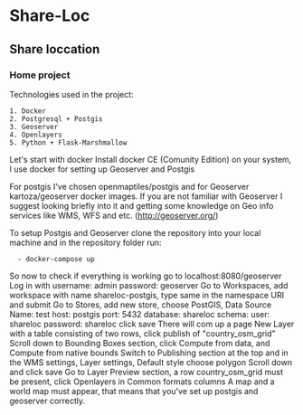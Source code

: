 # Share-Loc

## Share loccation

### Home project


Technologies used in the project:

```
1. Docker
2. Postgresql + Postgis
3. Geoserver
4. Openlayers
5. Python + Flask-Marshmallow
```

Let's start with docker
Install docker CE (Comunity Edition) on your system, I use docker for setting up Geoserver and Postgis

For postgis I've chosen openmaptiles/postgis and for Geoserver kartoza/geoserver docker images.
If you are not familiar with Geoserver I suggest looking briefly into it and getting some knowledge on Geo info services like WMS, WFS and etc. 
(http://geoserver.org/)

To setup Postgis and Geoserver clone the repository into your local machine and in the repository folder run:
```
  - docker-compose up 
```

So now to check if everything is working go to localhost:8080/geoserver 
Log in with username: admin password: geoserver
Go to Workspaces, add workspace with name shareloc-postgis, type same in the namespace URI and submit
Go to Stores, add new store, choose PostGIS, 
  Data Source Name: test
  host: postgis
  port: 5432
  database: shareloc
  schema: <empty>
  user: shareloc
  password: shareloc
click save
There will com up a page New Layer with a table consisting of two rows, click publish of "country_osm_grid"
Scroll down to Bounding Boxes section, click Compute from data, and Compute from native bounds
Switch to Publishing section at the top and in the WMS settings, Layer settings, Default style choose polygon
Scroll down and click save
Go to Layer Preview section, a row country_osm_grid must be present, click Openlayers in Common formats columns
A map and a world map must appear, that means that you've set up postgis and geoserver correctly.
